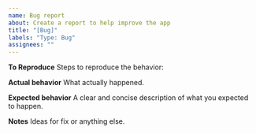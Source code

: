 ```yaml
---
name: Bug report
about: Create a report to help improve the app
title: "[Bug]"
labels: "Type: Bug"
assignees: ""
---
```


**To Reproduce**
Steps to reproduce the behavior:

**Actual behavior**
What actually happened.

**Expected behavior**
A clear and concise description of what you expected to happen.

**Notes**
Ideas for fix or anything else.
